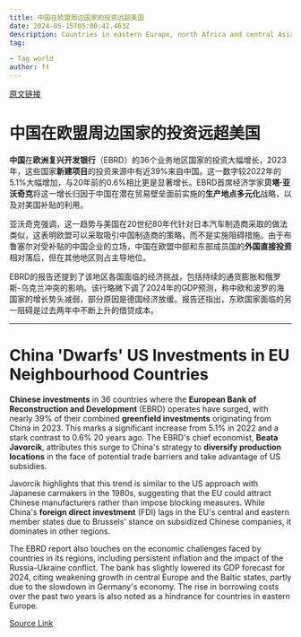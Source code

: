 ```yaml
---
title: 中国在欧盟周边国家的投资远超美国
date: 2024-05-15T05:00:42.463Z
description: Countries in eastern Europe, north Africa and central Asia receive more funding from Beijing, EBRD says
tag: 

- Tag world
author: ft
---
```


[原文链接](https://ft.com/content/bf9132d1-09c7-4604-b972-043f44812eaa)

# 中国在欧盟周边国家的投资远超美国 

**中国**在**欧洲复兴开发银行**（EBRD）的36个业务地区国家的投资大幅增长，2023年，这些国家**新建项目**的投资来源中有近39%来自中国。这一数字较2022年的5.1%大幅增加，与20年前的0.6%相比更是显著增长。EBRD首席经济学家**贝塔·亚沃奇克**将这一增长归因于中国在潜在贸易壁垒面前实施的**生产地点多元化**战略，以及对美国补贴的利用。 

亚沃奇克强调，这一趋势与美国在20世纪80年代针对日本汽车制造商采取的做法类似，这表明欧盟可以采取吸引中国制造商的策略，而不是实施阻碍措施。由于布鲁塞尔对受补贴的中国企业的立场，中国在欧盟中部和东部成员国的**外国直接投资**相对落后，但在其他地区则占主导地位。 

EBRD的报告还提到了该地区各国面临的经济挑战，包括持续的通货膨胀和俄罗斯-乌克兰冲突的影响。该行略微下调了2024年的GDP预测，称中欧和波罗的海国家的增长势头减弱，部分原因是德国经济放缓。报告还指出，东欧国家面临的另一阻碍是过去两年中不断上升的借贷成本。

---

# China 'Dwarfs' US Investments in EU Neighbourhood Countries 

**Chinese investments** in 36 countries where the **European Bank of Reconstruction and Development** (EBRD) operates have surged, with nearly 39% of their combined **greenfield investments** originating from China in 2023. This marks a significant increase from 5.1% in 2022 and a stark contrast to 0.6% 20 years ago. The EBRD's chief economist, **Beata Javorcik**, attributes this surge to China's strategy to **diversify production locations** in the face of potential trade barriers and take advantage of US subsidies. 

Javorcik highlights that this trend is similar to the US approach with Japanese carmakers in the 1980s, suggesting that the EU could attract Chinese manufacturers rather than impose blocking measures. While China's **foreign direct investment** (FDI) lags in the EU's central and eastern member states due to Brussels' stance on subsidized Chinese companies, it dominates in other regions. 

The EBRD report also touches on the economic challenges faced by countries in its regions, including persistent inflation and the impact of the Russia-Ukraine conflict. The bank has slightly lowered its GDP forecast for 2024, citing weakening growth in central Europe and the Baltic states, partly due to the slowdown in Germany's economy. The rise in borrowing costs over the past two years is also noted as a hindrance for countries in eastern Europe.

[Source Link](https://ft.com/content/bf9132d1-09c7-4604-b972-043f44812eaa)

